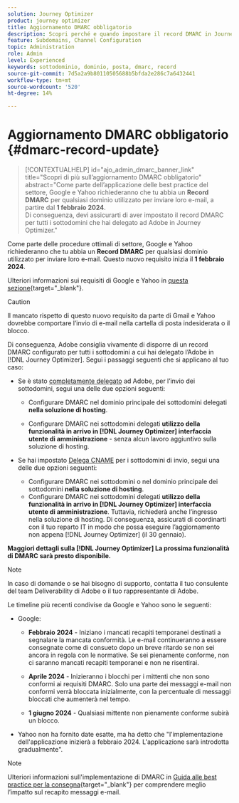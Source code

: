 ```yaml
---
solution: Journey Optimizer
product: journey optimizer
title: Aggiornamento DMARC obbligatorio
description: Scopri perché e quando impostare il record DMARC in Journey Optimizer
feature: Subdomains, Channel Configuration
topic: Administration
role: Admin
level: Experienced
keywords: sottodominio, dominio, posta, dmarc, record
source-git-commit: 7d5a2a9b80110505688b5bfda2e286c7a6432441
workflow-type: tm+mt
source-wordcount: '520'
ht-degree: 14%

---
```


# Aggiornamento DMARC obbligatorio {#dmarc-record-update}

>[!CONTEXTUALHELP]
>id="ajo_admin_dmarc_banner_link"
>title="Scopri di più sull’aggiornamento DMARC obbligatorio"
>abstract="Come parte dell’applicazione delle best practice del settore, Google e Yahoo richiederanno che tu abbia un **Record DMARC** per qualsiasi dominio utilizzato per inviare loro e-mail, a partire dal **1 febbraio 2024**. <br>Di conseguenza, devi assicurarti di aver impostato il record DMARC per tutti i sottodomini che hai delegato ad Adobe in Journey Optimizer."

Come parte delle procedure ottimali di settore, Google e Yahoo richiederanno che tu abbia un **Record DMARC** per qualsiasi dominio utilizzato per inviare loro e-mail. Questo nuovo requisito inizia il **1 febbraio 2024**.

Ulteriori informazioni sui requisiti di Google e Yahoo in [questa sezione](https://experienceleague.adobe.com/docs/deliverability-learn/deliverability-best-practice-guide/additional-resources/guidance-around-changes-to-google-and-yahoo.html?lang=en#dmarc%3A){target="_blank"}.

>[!CAUTION]
>
>Il mancato rispetto di questo nuovo requisito da parte di Gmail e Yahoo dovrebbe comportare l’invio di e-mail nella cartella di posta indesiderata o il blocco.

Di conseguenza, Adobe consiglia vivamente di disporre di un record DMARC configurato per tutti i sottodomini a cui hai delegato l’Adobe in [!DNL Journey Optimizer]. Segui i passaggi seguenti che si applicano al tuo caso:

* Se è stato [completamente delegato](delegate-subdomain.md#full-subdomain-delegation) ad Adobe, per l’invio dei sottodomini, segui una delle due opzioni seguenti:

   * Configurare DMARC nel dominio principale dei sottodomini delegati **nella soluzione di hosting**.

   * Configurare DMARC nei sottodomini delegati **utilizzo della funzionalità in arrivo in [!DNL Journey Optimizer] interfaccia utente di amministrazione** - senza alcun lavoro aggiuntivo sulla soluzione di hosting.

* Se hai impostato [Delega CNAME](delegate-subdomain.md#cname-subdomain-delegation) per i sottodomini di invio, segui una delle due opzioni seguenti:
   * Configurare DMARC nei sottodomini o nel dominio principale dei sottodomini **nella soluzione di hosting**.
   * Configurare DMARC nei sottodomini delegati **utilizzo della funzionalità in arrivo in [!DNL Journey Optimizer] interfaccia utente di amministrazione**. Tuttavia, richiederà anche l’ingresso nella soluzione di hosting. Di conseguenza, assicurati di coordinarti con il tuo reparto IT in modo che possa eseguire l’aggiornamento non appena [!DNL Journey Optimizer] (il 30 gennaio). <!--and be ready on February 1st, 2024-->

**Maggiori dettagli sulla [!DNL Journey Optimizer] La prossima funzionalità di DMARC sarà presto disponibile.**

>[!NOTE]
>
>In caso di domande o se hai bisogno di supporto, contatta il tuo consulente del team Deliverability di Adobe o il tuo rappresentante di Adobe.

Le timeline più recenti condivise da Google e Yahoo sono le seguenti:

* Google:

   * **Febbraio 2024** - Iniziano i mancati recapiti temporanei destinati a segnalare la mancata conformità. Le e-mail continueranno a essere consegnate come di consueto dopo un breve ritardo se non sei ancora in regola con le normative. Se sei pienamente conforme, non ci saranno mancati recapiti temporanei e non ne risentirai.

   * **Aprile 2024** - Inizieranno i blocchi per i mittenti che non sono conformi ai requisiti DMARC. Solo una parte dei messaggi e-mail non conformi verrà bloccata inizialmente, con la percentuale di messaggi bloccati che aumenterà nel tempo.

   * **1 giugno 2024** - Qualsiasi mittente non pienamente conforme subirà un blocco.

* Yahoo non ha fornito date esatte, ma ha detto che &quot;l&#39;implementazione dell&#39;applicazione inizierà a febbraio 2024. L&#39;applicazione sarà introdotta gradualmente&quot;.

>[!NOTE]
>
>Ulteriori informazioni sull&#39;implementazione di DMARC in [Guida alle best practice per la consegna](https://experienceleague.adobe.com/docs/deliverability-learn/deliverability-best-practice-guide/additional-resources/technotes/implement-dmarc.html#about){target="_blank"} per comprendere meglio l’impatto sul recapito messaggi e-mail.
